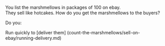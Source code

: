 You list the marshmellows in packages of 100 on ebay.  
They sell like hotcakes.  How do you get the marshmellows to the buyers?

Do you:

Run quickly to [deliver them] (count-the-marshmellows/sell-on-ebay/running-delivery.md)
